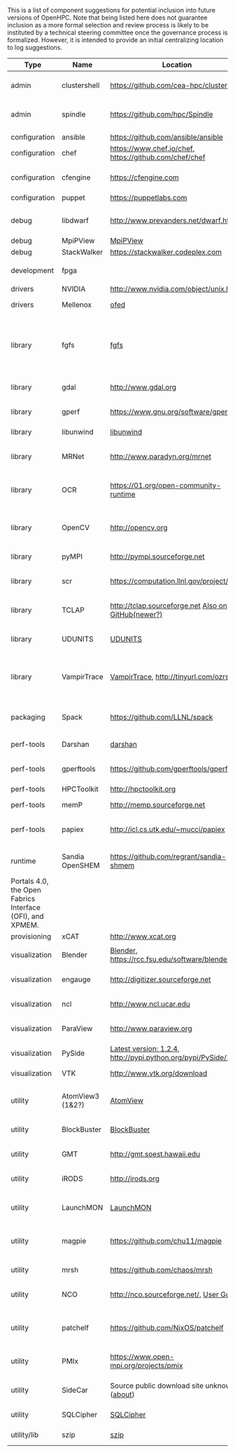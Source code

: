 This is a list of component suggestions for potential inclusion into future versions of OpenHPC. Note that being listed here does not guarantee inclusion as a more formal selection and review process is likely to be instituted by a technical steering committee once the governance process is formalized. However, it is intended to provide an initial centralizing location to log suggestions.

| Type | Name | Location | Notes |
|------|------|----------|-------|
| admin         | clustershell | https://github.com/cea-hpc/clustershell | Python replacement for pdsh |
| admin         | spindle     | https://github.com/hpc/Spindle |  tool for loading dynamic libs at scale |
| | | | |
| configuration | ansible     | https://github.com/ansible/ansible       | |
| configuration	| chef        | https://www.chef.io/chef, https://github.com/chef/chef | |
| configuration	| cfengine    | https://cfengine.com                     | v2 (HPC/genderized) & v3 |
| configuration	| puppet      | https://puppetlabs.com                   | |
| | | | |
| debug	        | libdwarf    | http://www.prevanders.net/dwarf.html     | debugging information format |
| debug	        | MpiPView    | [MpiPView](https://computation.llnl.gov/casc/tool_gear/mpipview.html) | Visualize MpiP | 
| debug	        | StackWalker |	https://stackwalker.codeplex.com         | |
| | | | |
| development   | fpga        |                                          | tools to program FPGAs       | 
| | | | |
| drivers       | NVIDIA      | http://www.nvidia.com/object/unix.html   | GPU support                  |
| drivers       | Mellenox    | [ofed](http://www.mellanox.com/page/products_dyn?product_family=26&mtag=linux_sw_drivers) | Mellanox flavor of OFED |
| | | | |
| library       | fgfs        | [fgfs](https://github.com/dongahn/MountPointAttributes) | turns expensive, non-scalable file system calls into simple string comparison operations |
| library       | gdal        | http://www.gdal.org                      | raster and vector geospacial data (GIS) |
| library       | gperf       | https://www.gnu.org/software/gperf       | gnu perfect hash generator |
| library       | libunwind   | [libunwind](http://git.savannah.gnu.org/cgit/libunwind.git) | stack unwinding lib |
| library       | MRNet       | http://www.paradyn.org/mrnet             | Multicast reduction network |
| library       | OCR         | https://01.org/open-community-runtime    | MPI alternative async communication library |
| library       | OpenCV      | http://opencv.org                        | computer vision and machine learning software library |
| library       | pyMPI	      | http://pympi.sourceforge.net             | Python MPI bindings |
| library       | scr         | https://computation.llnl.gov/project/scr | Scalable Checkpoint Restart |
| library       | TCLAP       | http://tclap.sourceforge.net [Also on GitHub(newer?)](https://github.com/eile/tclap) | Library to define and access CLI arguments |
| library       | UDUNITS     | [UDUNITS](http://www.unidata.ucar.edu/software/udunits) | Conversion between different units(udunits2?) |
| library       | VampirTrace | [VampirTrace](http://tu-dresden.de/die_tu_dresden/zentrale_einrichtungen/zih/forschung/projekte/vampirtrace), http://tinyurl.com/ozrs7e3 | detailed logging of program execution for parallel applications |
| | | | |	 	 	 	 
| packaging     | Spack	      | https://github.com/LLNL/spack            | HPC-centric Package Management |
| | | | |
| perf-tools    | Darshan     | [darshan](http://www.mcs.anl.gov/research/projects/darshan) | Characterize IO patterns | 
| perf-tools    | gperftools  | https://github.com/gperftools/gperftools | Google performance tools |
| perf-tools    | HPCToolkit  | http://hpctoolkit.org                    | HPC app profiling |
| perf-tools    | memP        | http://memp.sourceforge.net              | Parallel heap profiling |
| perf-tools    | papiex      | http://icl.cs.utk.edu/~mucci/papiex      | (unsupported) hw performance using papi |	 	 	 	 
| | | | |
| runtime | Sandia OpenSHEM | https://github.com/regrant/sandia-shmem | Implementation of the OpenSHMEM specification over
Portals 4.0, the Open Fabrics Interface (OFI), and XPMEM. | 
| provisioning  | xCAT        | http://www.xcat.org                      | |
| | | | |
| visualization | Blender     | [Blender](http://www.blender.org), https://rcc.fsu.edu/software/blender     | 3D animation suite | 
| visualization | engauge     | http://digitizer.sourceforge.net         | Convert graph image to spreadsheet | 
| visualization	| ncl         | http://www.ncl.ucar.edu                  | NCAR Command Language |
| visualization | ParaView    | http://www.paraview.org                  | Parallel visualization application |
| visualization | PySide      | [Latest version: 1.2.4](https://pypi.python.org/pypi/PySide/1.2.4), http://pypi.python.org/pypi/PySide/1.2.2 | Python QT bindings |
| visualization | VTK         | http://www.vtk.org/download              | Visualization Toolkit |
| | | | |	 	 	 
| utility       | AtomView3 (1&2?) | [AtomView](http://li.mit.edu/A/Graphics/A3/A3.html) | Atomistic configuration viewer |
| utility       | BlockBuster | [BlockBuster](http://sourceforge.net/projects/blockbuster) | High-resolution image/movie player | 
| utility       | GMT         | http://gmt.soest.hawaii.edu              | Generic Mapping Tools | 
| utility       | iRODS       | http://irods.org                         | open source data management software |
| utility       | LaunchMON   | [LaunchMON](https://github.com/scalability-llnl/LaunchMON) | co-locate tool daemons with HPC runtimes |
| utility       | magpie      | https://github.com/chu11/magpie          | run BigData(hadoop) jobs on HPC systems |
| utility       | mrsh        | https://github.com/chaos/mrsh            | Munge based remote shell |
| utility       | NCO         | http://nco.sourceforge.net/, [User Guide](http://nco.sourceforge.net/nco.html)      | netCDF commandline operators | 
| utility       | patchelf    | https://github.com/NixOS/patchelf        | modify dynamic linker and RPATH of ELF executables |
| utility       | PMIx        | https://www.open-mpi.org/projects/pmix   | Exascale process management interface |
| utility       | SideCar     | Source public download site unknown ([about](https://computing.llnl.gov/vis/sidecarUM.html)) | Remote blockbuster control | 
| utility       | SQLCipher   | [SQLCipher](https://www.zetetic.net/sqlcipher/open-source) | SQL database encryption |	
| utility/lib	| szip        | [szip](https://www.hdfgroup.org/doc_resource/SZIP) | HDF file compression | 